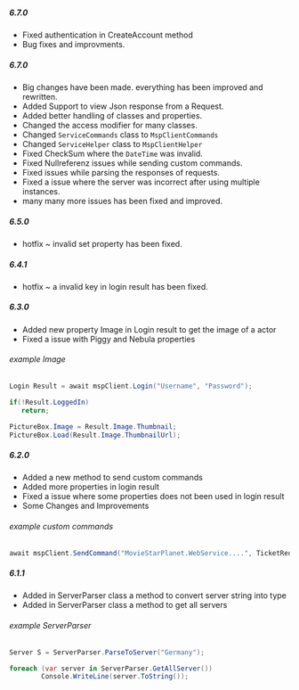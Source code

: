 ##### 6.7.0

- Fixed authentication in CreateAccount method
- Bug fixes and improvments. 

##### 6.7.0

- Big changes have been made. everything has been improved and rewritten.
- Added Support to view Json response from a Request.
- Added better handling of classes and properties.
- Changed the access modifier for many classes.
- Changed `ServiceCommands` class to `MspClientCommands`
- Changed `ServiceHelper` class to `MspClientHelper`
- Fixed CheckSum where the `DateTime` was invalid.
- Fixed Nullreferenz issues while sending custom commands.
- Fixed issues while parsing the responses of requests.
- Fixed a issue where the server was incorrect after using multiple instances.
- many many more issues has been fixed and improved.

##### 6.5.0

- hotfix ~ invalid set property has been fixed.

##### 6.4.1

- hotfix ~ a invalid key in login result has been fixed.

##### 6.3.0

- Added new property Image in Login result to get the image of a actor
- Fixed a issue with Piggy and Nebula properties

###### example Image
```cs
Login Result = await mspClient.Login("Username", "Password");

if(!Result.LoggedIn)
   return;

PictureBox.Image = Result.Image.Thumbnail;
PictureBox.Load(Result.Image.ThumbnailUrl);
```

##### 6.2.0

- Added a new method to send custom commands
- Added more properties in login result
- Fixed a issue where some properties does not been used in login result
- Some Changes and Improvements

###### example custom commands
```cs
await mspClient.SendCommand("MovieStarPlanet.WebService....", TicketRequired: true, new object[] { "test" });
```

##### 6.1.1

- Added in ServerParser class a method to convert server string into type
- Added in ServerParser class a method to get all servers

###### example ServerParser
```cs
Server S = ServerParser.ParseToServer("Germany");
```
```cs
foreach (var server in ServerParser.GetAllServer())
        Console.WriteLine(server.ToString());

```
